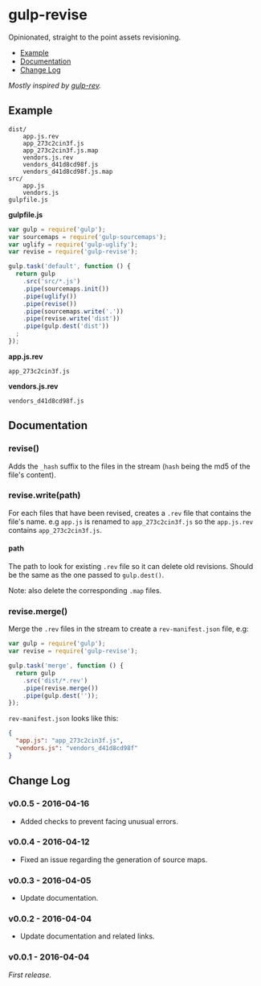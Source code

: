 # gulp-revise

Opinionated, straight to the point assets revisioning.

* [Example](#example)
* [Documentation](#documentation)
* [Change Log](#change-log)

*Mostly inspired by [gulp-rev](https://github.com/sindresorhus/gulp-rev).*

## Example

```
dist/
    app.js.rev
    app_273c2cin3f.js
    app_273c2cin3f.js.map
    vendors.js.rev
    vendors_d41d8cd98f.js
    vendors_d41d8cd98f.js.map
src/
    app.js
    vendors.js
gulpfile.js
```

**gulpfile.js**

```javascript
var gulp = require('gulp');
var sourcemaps = require('gulp-sourcemaps');
var uglify = require('gulp-uglify');
var revise = require('gulp-revise');

gulp.task('default', function () {
  return gulp
    .src('src/*.js')
    .pipe(sourcemaps.init())
    .pipe(uglify())
    .pipe(revise())
    .pipe(sourcemaps.write('.'))
    .pipe(revise.write('dist'))
    .pipe(gulp.dest('dist'))
  ;
});
```

**app.js.rev**

```
app_273c2cin3f.js
```

**vendors.js.rev**

```
vendors_d41d8cd98f.js
```

## Documentation

### revise()

Adds the `_hash` suffix to the files in the stream (`hash` being the md5 of the file's content).

### revise.write(path)

For each files that have been revised, creates a `.rev` file that contains the file's name.
e.g `app.js` is renamed to `app_273c2cin3f.js` so the `app.js.rev` contains `app_273c2cin3f.js`.

#### path

The path to look for existing `.rev` file so it can delete old revisions.
Should be the same as the one passed to `gulp.dest()`.

Note: also delete the corresponding `.map` files.

### revise.merge()

Merge the `.rev` files in the stream to create a `rev-manifest.json` file, e.g:

```javascript
var gulp = require('gulp');
var revise = require('gulp-revise');

gulp.task('merge', function () {
  return gulp
    .src('dist/*.rev')
    .pipe(revise.merge())
    .pipe(gulp.dest(''));
});
```

`rev-manifest.json` looks like this:

```json
{
  "app.js": "app_273c2cin3f.js",
  "vendors.js": "vendors_d41d8cd98f"
}
```

## Change Log

### v0.0.5 - 2016-04-16

* Added checks to prevent facing unusual errors.

### v0.0.4 - 2016-04-12

* Fixed an issue regarding the generation of source maps.

### v0.0.3 - 2016-04-05

* Update documentation.

### v0.0.2 - 2016-04-04

* Update documentation and related links.

### v0.0.1 - 2016-04-04

*First release.*
